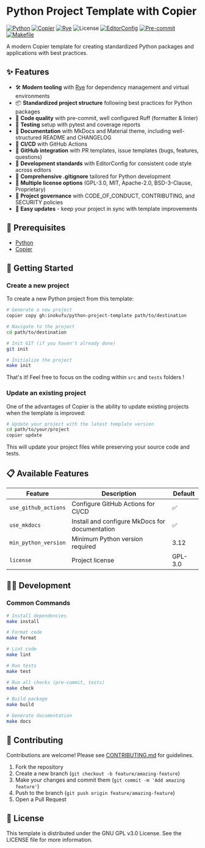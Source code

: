 # Python Project Template with Copier

[![Python](https://img.shields.io/badge/Python-FFD43B?logo=python)](https://www.python.org/)
[![Copier](https://img.shields.io/endpoint?url=https://raw.githubusercontent.com/copier-org/copier/master/img/badge/badge-grayscale-inverted-border-orange.json)](https://github.com/copier-org/copier)
[![Rye](https://img.shields.io/badge/Rye-000000?logo=rye)](https://rye.astral.sh/)
![License](https://img.shields.io/badge/GPL--3.0-red?logo=gnu)
[![EditorConfig](https://img.shields.io/badge/EditorConfig-333333?logo=editorconfig)](https://editorconfig.org/)
[![Pre-commit](https://img.shields.io/badge/pre--commit-40332E?logo=pre-commit)](https://pre-commit.com/)
[![Makefile](https://img.shields.io/badge/Makefile-427819?logo=gnu)](https://www.gnu.org/software/make/manual/make.html)

A modern Copier template for creating standardized Python packages and
applications with best practices.

## ✨ Features

- 🛠️ **Modern tooling** with [Rye](https://rye.astral.sh/) for dependency
  management and virtual environments
- 📦 **Standardized project structure** following best practices for Python
  packages
- 💅 **Code quality** with pre-commit, well configured Ruff (formatter & linter)
- 🧪 **Testing** setup with pytest and coverage reports
- 📝 **Documentation** with MkDocs and Material theme, including well-structured
  README and CHANGELOG
- 🚀 **CI/CD** with GitHub Actions
- 🐙 **GitHub integration** with PR templates, issue templates (bugs, features,
  questions)
- 🔧 **Development standards** with EditorConfig for consistent code style across
  editors
- 🚫 **Comprehensive .gitignore** tailored for Python development
- 🧩 **Multiple license options** (GPL-3.0, MIT, Apache-2.0, BSD-3-Clause,
  Proprietary)
- 🤝 **Project governance** with CODE_OF_CONDUCT, CONTRIBUTING, and SECURITY
  policies
- 🔄 **Easy updates** - keep your project in sync with template improvements

## 🔧 Prerequisites

- [Python](https://www.python.org/)
- [Copier](https://copier.readthedocs.io/)

## 🚀 Getting Started

### Create a new project

To create a new Python project from this template:

```bash
# Generate a new project
copier copy gh:inokufu/python-project-template path/to/destination

# Navigate to the project
cd path/to/destination

# Init GIT (if you haven't already done)
git init

# Initialize the project
make init
```

That's it! Feel free to focus on the coding within `src` and `tests` folders !

### Update an existing project

One of the advantages of Copier is the ability to update existing projects when
the template is improved:

```bash
# Update your project with the latest template version
cd path/to/your/project
copier update
```

This will update your project files while preserving your source code and tests.

## 📋 Available Features

| Feature              | Description                                    | Default |
|----------------------|------------------------------------------------|---------|
| `use_github_actions` | Configure GitHub Actions for CI/CD             | ✅       |
| `use_mkdocs`         | Install and configure MkDocs for documentation | ✅       |
| `min_python_version` | Minimum Python version required                | 3.12    |
| `license`            | Project license                                | GPL-3.0 |

## 🧑‍💻 Development

### Common Commands

```bash
# Install dependencies
make install

# Format code
make format

# Lint code
make lint

# Run tests
make test

# Run all checks (pre-commit, tests)
make check

# Build package
make build

# Generate documentation
make docs
```

## 🤝 Contributing

Contributions are welcome! Please see [CONTRIBUTING.md](CONTRIBUTING.md) for
guidelines.

1. Fork the repository
2. Create a new branch (`git checkout -b feature/amazing-feature`)
3. Make your changes and commit them (`git commit -m 'Add amazing feature'`)
4. Push to the branch (`git push origin feature/amazing-feature`)
5. Open a Pull Request

## 📄 License

This template is distributed under the GNU GPL v3.0 License. See the LICENSE
file for more information.
